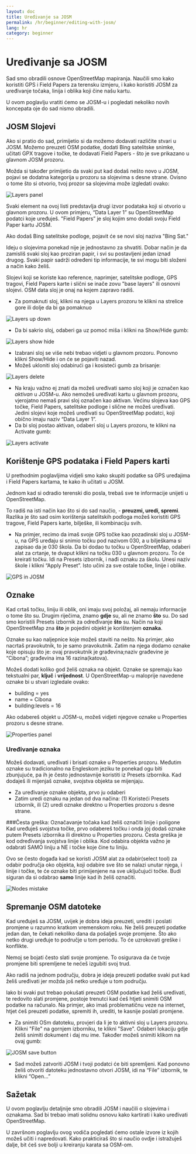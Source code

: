 ```yaml
---
layout: doc
title: Uređivanje sa JOSM
permalink: /hr/beginner/editing-with-josm/
lang: hr
category: beginner
---
```


Uređivanje sa JOSM
=================
Sad smo obradili osnove OpenStreetMap mapiranja. 
Naučili smo kako koristiti GPS i Field Papers za terensku izmjeru, i kako koristiti JOSM za uređivanje točaka, linija i oblika koji čine našu kartu.

U ovom poglavlju vratiti ćemo se JOSM-u i pogledati nekoliko novih koncepata oje do sad nismo obradili. 

JOSM Slojevi
------------
Ako si pratio do sad, primijetio si da možemo dodavati različite stvari u JOSM.
Možemo preuzeti OSM podatke, dodati Bing satelitske snimke, učitati GPX tragove 
i točke, te dodavati Field Papers - što je sve prikazano u glavnom JOSM prozoru.

Možda si također primijetio da svaki put kad dodaš nešto novo u JOSM, pojavi se dodatna 
kategorija u prozoru sa slojevima s desne strane. Ovisno o tome što si otvorio, 
tvoj prozor sa slojevima može izgledati ovako:

![Layers panel][]

Svaki element na ovoj listi predstavlja drugi izvor podataka koji si
otvorio u glavnom prozoru. U ovom primjeru, “Data Layer 1” su OpenStreetMap
podatci koje uređuješ. "Field Papers” je sloj kojim smo dodali svoju
Field Paper kartu JOSM.

Ako dodaš Bing satelitske podloge, pojavit će se novi sloj naziva "Bing Sat."

Ideju o slojevima ponekad nije je jednostavno za shvatiti. Dobar način je da zamisliš
svaki sloj kao proziran papir, i svi su postavljeni jedan iznad drugog. Svaki papir
sadrži određeni tip informacije, te svi mogu biti složeni a način kako želiš.

Slojevi koji se koriste kao reference, naprimjer, satelitske podloge, GPS tragovi, Field Papers
karte i slični se inače zovu "base layers" ili osnovni slojevi. OSM data sloj je onaj na
kojem zapravo radiš. 

-   Za pomaknuti sloj, klikni na njega u Layers prozoru te klikni na strelice
    gore ili dolje da bi ga pomaknuo

![Layers up down][]

-   Da bi sakrio sloj, odaberi ga uz pomoć miša i klikni na Show/Hide gumb:

![Layers show hide][]

-   Izabrani sloj se više nebi trebao vidjeti u glavnom prozoru. Ponovno klikni
    Show/Hide i on će se pojaviti nazad.
-   Možeš ukloniti sloj odabirući ga i kosisteći gumb za brisanje:

![Layers delete][]

-   Na kraju važno ej znati da možeš uređivati samo sloj koji je označen kao
    *aktivan* u JOSM-u. Ako nemožeš uređivati kartu u glavnom prozoru, vjerojatno
    nemaš pravi sloj označen kao aktivan. Većinu slojeva kao GPS točke, Field
    Papers, satelitske podloge i slične ne možeš uređivati. Jedini slojevi koje
    možeš uređivati su OpenStreetMap podatci, koji obično imaju naziv “Data Layer 1”.
-   Da bi sloj postao aktivan, odaberi sloj u Layers prozoru, te klikni
    na Activate gumb:

![Layers activate][]

Korištenje GPS podataka i Field Papers karti
--------------------------------------------

U prethodnim poglavljima vidjeli smo kako skupiti podatke sa
GPS uređajima i Field Papers kartama, te kako ih učitati u JOSM.

Jednom kad si odradio terenski dio posla, trebaš sve te informacije
unijeti u OpenStreetMap.

To radiš na isti način kao što si do sad naučio, - **preuzmi, uredi, spremi**.
Razlika je što sad osim korištenja satelitskih podloga možeš koristiti GPS tragove,
Field Papers karte, bilješke, ili kombinaciju svih.

-   Na primjer, recimo da imaš svoje GPS točke kao pozadinski sloj u JOSM-u,
    na GPS uređaju si snimio točku pod nazivom 030, a u bilješkama si zapisao
    da je 030 škola. Da bi dodao tu točku u OpenStreetMap, odaberi alat za
    crtanje, te dvaput klikni na točku 030 u glavnom prozoru. To će kreirati točku.
    Idi na Presets izbornik, i nađi oznaku za školu. Unesi naziv škole i klikni
    “Apply Preset”. Isto učini za sve ostale točke, linije i oblike.

![GPS in JOSM][]

Oznake
------

Kad crtaš točku, liniju ili oblik, oni imaju svoj položaj, ali nemaju
informacije o tome što su. Drugim riječima, znamo **gdje** su, ali
ne znamo **što** su. Do sad smo koristili Presets izbornik za određivanje
**što** su. Način na koji OpenStreetMap zna **što** je pojedini objekt
je korištenjem **oznaka**.

Oznake su kao naljepnice koje možeš staviti na nešto. Na primjer, ako
nacrtaš pravokutnik, to je samo pravokutnik. Zatim na njega dodamo oznake
koje opisuju što je: ovaj pravokutnik je građevina;naziv građevine je
“Cibona”; građevina ima 16 razina(katova).

Možeš dodati koliko god želiš oznaka na objekt. Oznake se spremaju
kao tekstualni par, **ključ** i **vrijednost**. U OpenStreetMap-u
maloprije navedene oznake bi u stvari izgledale ovako:

-   building = yes
-   name = Cibona
-   building:levels = 16

Ako odabereš objekt u JOSM-u, možeš vidjeti njegove oznake u Properties
prozoru s desne strane. 

![Properties panel][]

### Uređivanje oznaka
Možeš dodavati, uređivati i brisati oznake u Properties prozoru. Međutim oznake
su tradicionalno na Engleskom jeziku te ponekad ogu biti zbunjujuće, pa ih je često
jednostavnije koristiti iz Presets izbornika. Kad dodaješ ili mijenjaš oznake,
svojstva objekta se mijenjaju.

-   Za uređivanje oznake objekta, prvo ju odaberi
-   Zatim uredi oznaku na jedan od dva načina: (1) Koristeći Presets izbornik,
    ili (2) uredi oznake direktno u Properties prozoru s desne strane.

###Česta greška: Označavanje točaka kad želiš označiti linije i poligone
Kad uređuješ svojstva točke, prvo odabereš točku i onda joj dodaš oznake
putem Presets izbornika ili direktno u Properties prozoru. Česta greška
je kod određivanja svojstva linije i oblika. Kod odabira objekta važno
je odabrati SAMO liniju a NE i točke koje čine tu liniju.

Ovo se često događa kad se koristi JOSM alat za odabir(select tool) za
odabir područja oko objekta, koji odabire sve što se nalazi unutar njega,
i linije i točke, te će oznake biti primijenjene na sve uključujući točke.
Budi siguran da si odabrao **samo** linije kad ih želiš označiti.

![Nodes mistake][]

Spremanje OSM datoteke
----------------------

Kad uređuješ sa JOSM, uvijek je dobra ideja preuzeti, urediti i poslati promjene
u razumno kratkom vremenskom roku. Ne želiš preuzeti podatke jedan dan, te čekati
nekoliko dana da pošalješ svoje promjene. Što ako netko drugi uređuje to područje
u tom periodu. To će uzrokovati greške i konflikte.

Nemoj se bojati često slati svoje promjene. To osigurava da će tvoje promjene
biti spremljene te nećeš izgubiti svoj trud.

Ako radiš na jednom području, dobra je ideja preuzeti podatke svaki put kad želiš
uređivati jer možda još netko uređuje u tom području.

Iako bi svaki put trebao pokušati preuzeti OSM podatke kad želiš uređivati,
te redovito slati promjene, postoje trenutci kad ćeš htjeti snimiti OSM podatke
na računalo. Na primjer, ako imaš problematičnu veze na internet, htjet ćeš
preuzeti podatke, spremiti ih, urediti, te kasnije poslati promjene.

-   Za snimiti OSm datoteku, provjeri da li je to aktivni sloj u Layers
    prozoru. Klikni "File" na gornjem izborniku, te klikni "Save".
    Odaberi lokaciju gdje želiš snimiti dokument i daj mu ime. Također možeš
    snimiti klikom na ovaj gumb:

![JOSM save button][]

-   Sad možeš zatvoriti JOSM i tvoji podatci će biti spremljeni. Kad ponovno
    želiš otvoriti datoteku jednostavno otvori JOSM, idi na “File” izbornik,
    te klikni “Open...”

Sažetak
-------
U ovom poglavlju detaljnije smo obradili JOSM i naučili o slojevima i oznakama.
Sad bi trebao imati solidnu osnovu kako kartirati i kako uređivati OpenStreetMap.

U završnom poglavlju ovog vodiča pogledati ćemo ostale izvore iz kojih možeš 
učiti i napredovati. Kako prakticiraš što si naučio ovdje i istražuješ dalje,
bit ćeš sve bolji u kreiranju karata sa OSM-om.


[Layers panel]: /images/en/beginner/07_editing-with-josm/en_beg_07_editing-with-josm_image00_layers-panel.png
[Layers up down]: /images/en/beginner/07_editing-with-josm/en_beg_07_editing-with-josm_image01_layers-panel-up-down.png
[Layers show hide]: /images/en/beginner/07_editing-with-josm/en_beg_07_editing-with-josm_image02_layers-panel-show-hide.png
[Layers delete]: /images/en/beginner/07_editing-with-josm/en_beg_07_editing-with-josm_image03_layers-panel-delete.png
[Layers activate]: /images/en/beginner/07_editing-with-josm/en_beg_07_editing-with-josm_image04_layers-panel-activate.png
[GPS in JOSM]: /images/en/beginner/07_editing-with-josm/en_beg_07_editing-with-josm_image05_gps-layer.png
[Properties panel]: /images/en/beginner/07_editing-with-josm/en_beg_07_editing-with-josm_image06_properties-panel.png
[Nodes mistake]: /images/en/beginner/07_editing-with-josm/en_beg_07_editing-with-josm_image07_nodes-selected-mistake.png
[JOSM save button]: /images/en/beginner/07_editing-with-josm/en_beg_07_editing-with-josm_image08_save-button.png
